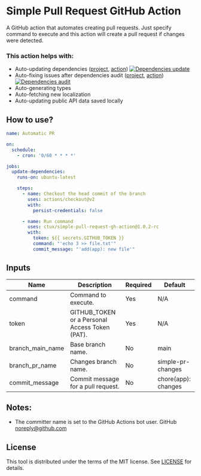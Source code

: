 # Simple Pull Request GitHub Action
A GitHub action that automates creating pull requests. Just specify command to execute and this action will create a pull request if changes were detected.

### This action helps with:
* Auto-updating dependencies ([project](./packages/npm-dependencies), [action](./.github/workflows/npm-dependencies.yml)) [![Dependencies update](https://github.com/cTux/simple-pull-request-gh-action/actions/workflows/npm-dependencies.yml/badge.svg)](https://github.com/cTux/simple-pull-request-gh-action/actions/workflows/npm-dependencies.yml)
* Auto-fixing issues after dependencies audit ([project](./packages/npm-dependencies), [action](./.github/workflows/npm-dependencies-audit.yml)) [![Dependencies audit](https://github.com/cTux/simple-pull-request-gh-action/actions/workflows/npm-dependencies-audit.yml/badge.svg)](https://github.com/cTux/simple-pull-request-gh-action/actions/workflows/npm-dependencies-audit.yml)
* Auto-generating types
* Auto-fetching new localization
* Auto-updating public API data saved locally

## How to use?
```yaml
name: Automatic PR

on:
  schedule:
    - cron: '0/60 * * * *'

jobs:
  update-dependencies:
    runs-on: ubuntu-latest

    steps:
      - name: Checkout the head commit of the branch
        uses: actions/checkout@v2
        with:
          persist-credentials: false

      - name: Run command
        uses: ctux/simple-pull-request-gh-action@1.0.2-rc
        with:
          token: ${{ secrets.GITHUB_TOKEN }}
          command: "'echo 3 >> file.txt'"
          commit_message: "'add(app): new file'"
```

## Inputs

| Name             | Description                                    | Required | Default             |
|------------------|------------------------------------------------|----------|---------------------|
| command          | Command to execute.                            | Yes      | N/A                 |
| token            | GITHUB_TOKEN or a Personal Access Token (PAT). | Yes      | N/A                 |
| branch_main_name | Base branch name.                              | No       | main                |
| branch_pr_name   | Changes branch name.                           | No       | simple-pr-changes   |
| commit_message   | Commit message for a pull request.             | No       | chore(app): changes |

## Notes:
* The committer name is set to the GitHub Actions bot user. GitHub <noreply@github.com>

## License
This tool is distributed under the terms of the MIT license. See [LICENSE](./LICENSE) for details.
